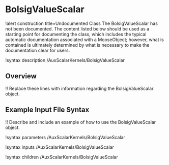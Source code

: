 # BolsigValueScalar

!alert construction title=Undocumented Class
The BolsigValueScalar has not been documented. The content listed below should be used as a starting point for
documenting the class, which includes the typical automatic documentation associated with a
MooseObject; however, what is contained is ultimately determined by what is necessary to make the
documentation clear for users.

!syntax description /AuxScalarKernels/BolsigValueScalar

## Overview

!! Replace these lines with information regarding the BolsigValueScalar object.

## Example Input File Syntax

!! Describe and include an example of how to use the BolsigValueScalar object.

!syntax parameters /AuxScalarKernels/BolsigValueScalar

!syntax inputs /AuxScalarKernels/BolsigValueScalar

!syntax children /AuxScalarKernels/BolsigValueScalar

